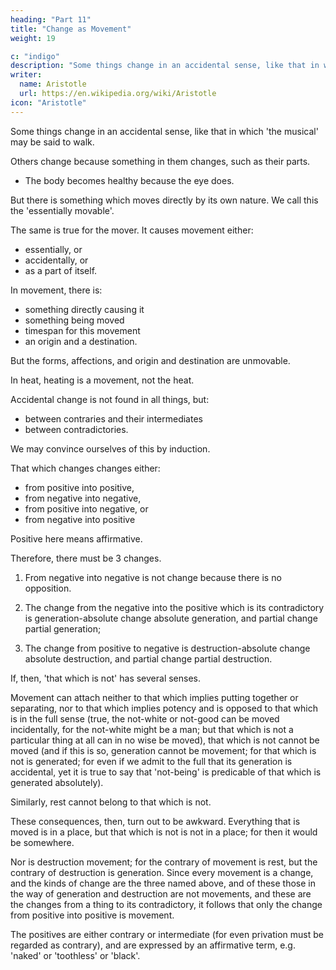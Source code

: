 ```yaml
---
heading: "Part 11"
title: "Change as Movement"
weight: 19

c: "indigo"
description: "Some things change in an accidental sense, like that in which 'the musical' may be said to walk"
writer:
  name: Aristotle 
  url: https://en.wikipedia.org/wiki/Aristotle
icon: "Aristotle"
---
```




Some things change in an accidental sense, like that in which 'the musical' may be said to walk. 

Others <!-- without qualification, to --> change because something in them changes, such as their parts. 
- The body becomes healthy because the eye does. 

But there is something which moves directly by its own nature. We call this the 'essentially movable'. 

The same is true for the mover. It causes movement either:
- essentially, or
- accidentally, or
- as a part of itself.

In movement, there is:
- something directly causing it
- something being moved
- timespan for this movement
- an origin and a destination. 

But the forms, affections, and origin and destination are unmovable.

<!-- knowledge or -->
In heat, heating is a movement, not the heat. 

<!-- ; it is not heat that is a movement, but heating.  -->

Accidental change is not found in all things, but:
- between contraries and their intermediates
- between contradictories. 

We may convince ourselves of this by induction.

That which changes changes either:
- from positive into positive,
- from negative into negative,
- from positive into negative, or
- from negative into positive

Positive here means affirmative. 

Therefore, there must be 3 changes. 

1. From negative into negative is not change because <!-- (since the terms are neither contraries nor contradictories) --> there is no opposition. 

2. The change from the negative into the positive which is its contradictory is generation-absolute change absolute generation, and partial change partial generation; 

3. The change from positive to negative is destruction-absolute change absolute destruction, and partial change partial destruction. 

If, then, 'that which is not' has several senses. 

Movement can attach neither to that which implies putting together or separating, nor to that which implies potency and is opposed to that which is in the full sense (true, the not-white or not-good can be moved incidentally, for the not-white might be a man; but that which is not a particular thing at all can in no wise be moved), that which is not cannot be moved (and if this is so, generation cannot be movement; for that which is not is generated; for even if we admit to the full that its generation is accidental, yet it is true to say that 'not-being' is predicable of that which is generated absolutely). 

Similarly, rest cannot belong to that which is not. 

These consequences, then, turn out to be awkward. Everything that is moved is in a place, but that which is not is not in a place; for then it would be somewhere.

Nor is destruction movement; for the contrary of movement is rest, but the contrary of destruction is generation. Since every movement is a change, and the kinds of change are the three named above, and of these those in the way of generation and destruction are not movements, and these are the changes from a thing to its contradictory, it follows that only the change from positive into positive is movement. 

The positives are either contrary or intermediate (for even privation must be regarded as contrary), and are expressed by an affirmative term, e.g. 'naked' or 'toothless' or 'black'.

